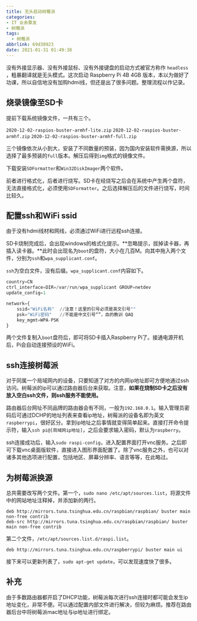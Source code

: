```yaml
---
title: 无头启动树莓派
categories: 
- IT 业余票友
- 树莓派
tags:
  - 树莓派
abbrlink: 69d30923
date: 2021-01-31 01:49:38
---
```

没有外接显示器、没有外接鼠标、没有外接键盘的启动方式被官方称作 `headless` ，粗暴翻译就是无头模式。这次启动 Raspberry Pi 4B 4GB 版本，本以为做好了功课，所以自信地没有加购hdmi线，但还是出了很多问题。整理流程以作记录。
<!--more-->

## 烧录镜像至SD卡
提前下载系统镜像文件，一共有三个。

`2020-12-02-raspios-buster-armhf-lite.zip`
`2020-12-02-raspios-buster-armhf.zip`
`2020-12-02-raspios-buster-armhf-full.zip`

三个镜像依次从小到大，安装了不同数量的预装，因为国内安装软件需换源，所以选择了最多预装的`full`版本。解压后得到`img`格式的镜像文件。

下载安装`SDFormatter`和`Win32DiskImager`两个软件。

前者进行格式化，后者进行烧写。SD卡在经烧写之后会在系统中产生两个盘符，无法直接格式化，必须使用`SDFormatter`。之后选择解压后的文件进行烧写，时间比较久。



## 配置ssh和WiFi ssid
由于没有hdmi线材和网线，必须通过WiFi进行远程ssh连接。

SD卡烧制完成后，会出现windows的格式化提示。**忽略提示，拔掉读卡器，再插入读卡器。**此时会出现名为`boot`的盘符，大小在几百M。向其中拖入两个文件，分别为`ssh`和`wpa_supplicant.conf`。

`ssh`为空白文件，没有后缀。`wpa_supplicant.conf`内容如下。

```python
country=CN
ctrl_interface=DIR=/var/run/wpa_supplicant GROUP=netdev
update_config=1

network={
	ssid="WiFi名称"  //注意！这里的引号必须是英文引号""
	psk="WiFi密码"   //不能是中文引号“”，血的教训 QAQ
	key_mgmt=WPA-PSK
}
```
两个文件复制入`boot`盘符后，即可将SD卡插入Raspberry Pi了。接通电源开机后，Pi会自动连接预设的WiFi。
## ssh连接树莓派
对于同属一个局域网内的设备，只要知道了对方的内网ip地址即可方便地通过ssh访问。树莓派的ip可以通过路由器后台来获取。注意，**如果在烧制SD卡之后没有放入空白ssh文件，则ssh服务不能使用。**

路由器后台网址不同品牌的路由器会有不同，一般为`192.168.0.1`。输入管理员密码后可通过DCHP的地址列表来查看ip地址，树莓派的设备名即为英文`raspberrypi`，很好区分。拿到ip地址之后事情就变得简单起来。直接打开命令提示符，输入`ssh pi@[局域网ip地址]`，之后会要求输入密码，默认为`raspberry`。

ssh连接成功后，输入`sudo raspi-config`，进入配置界面打开vnc服务。之后即可下载vnc桌面版软件，直接进入图形界面配置了。除了vnc服务之外，也可以对诸多其他选项进行配置，包括地区、屏幕分辨率、语言等等，在此略过。

## 为树莓派换源

总共需要改写两个文件。第一个，`sudo nano /etc/apt/sources.list`，将源文件中的网站地址注释掉，并添加新的两行。

```
deb http://mirrors.tuna.tsinghua.edu.cn/raspbian/raspbian/ buster main non-free contrib
deb-src http://mirrors.tuna.tsinghua.edu.cn/raspbian/raspbian/ buster main non-free contrib
```

第二个文件，`/etc/apt/sources.list.d/raspi.list`。

```
deb http://mirrors.tuna.tsinghua.edu.cn/raspberrypi/ buster main ui
```

接下来可以更新列表了，`sudo apt-get update`，可以发现速度快了很多。

## 补充
由于多数路由器都开启了DHCP功能，树莓派每次进行ssh连接时都可能会发生ip地址变化，非常不便。可以通过配置内部文件进行解决，但较为麻烦。推荐在路由器后台中将树莓派mac地址与ip地址进行绑定。